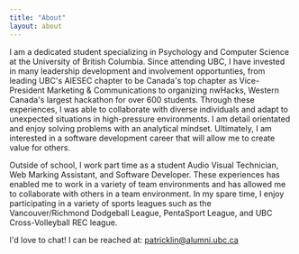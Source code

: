 ```yaml
---
title: "About"
layout: about
---
```


I am a dedicated student specializing in Psychology and Computer Science at the University of British Columbia. Since attending UBC, I have invested in many leadership development and involvement opportunties, from leading UBC's AIESEC chapter to be Canada's top chapter as Vice-President Marketing & Communications to organizing nwHacks, Western Canada's largest hackathon for over 600 students. Through these experiences, I was able to collaborate with diverse individuals and adapt to unexpected situations in high-pressure environments. I am detail orientated and enjoy solving problems with an analytical mindset. Ultimately, I am interested in a software development career that will allow me to create  value for others. 

Outside of school, I work part time as a student Audio Visual Technician, Web Marking Assistant, and Software Developer. These experiences has enabled me to work in a variety of team environments and has allowed me to collaborate with others in a team environment. In my spare time, I enjoy participating in a variety of sports leagues such as the Vancouver/Richmond Dodgeball League, PentaSport League, and UBC Cross-Volleyball REC league. 

I'd love to chat! I can be reached at: patricklin@alumni.ubc.ca
